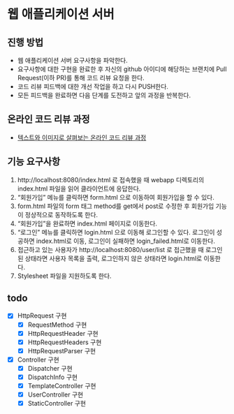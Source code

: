 # 웹 애플리케이션 서버
## 진행 방법
* 웹 애플리케이션 서버 요구사항을 파악한다.
* 요구사항에 대한 구현을 완료한 후 자신의 github 아이디에 해당하는 브랜치에 Pull Request(이하 PR)를 통해 코드 리뷰 요청을 한다.
* 코드 리뷰 피드백에 대한 개선 작업을 하고 다시 PUSH한다.
* 모든 피드백을 완료하면 다음 단계를 도전하고 앞의 과정을 반복한다.

## 온라인 코드 리뷰 과정
* [텍스트와 이미지로 살펴보는 온라인 코드 리뷰 과정](https://github.com/next-step/nextstep-docs/tree/master/codereview)


## 기능 요구사항
1. http://localhost:8080/index.html 로 접속했을 때 webapp 디렉토리의 index.html 파일을 읽어 클라이언트에 응답한다.
2. “회원가입” 메뉴를 클릭하면 form.html 으로 이동하여 회원가입을 할 수 있다.
3. form.html 파일의 form 태그 method를 get에서 post로 수정한 후 회원가입 기능이 정상적으로 동작하도록 한다.
4. “회원가입”을 완료하면 index.html 페이지로 이동한다.
5. “로그인” 메뉴를 클릭하면 login.html 으로 이동해 로그인할 수 있다. 로그인이 성공하면 index.html로 이동, 로그인이 실패하면 login_failed.html로 이동한다.
6. 접근하고 있는 사용자가 http://localhost:8080/user/list 로 접근했을 때 로그인된 상태라면 사용자 목록을 출력, 로그인하지 않은 상태라면 login.html로 이동한다.
7. Stylesheet 파일을 지원하도록 한다.

## todo
* [x] HttpRequest 구현
    * [x] RequestMethod 구현 
    * [x] HttpRequestHeader 구현 
    * [x] HttpRequestHeaders 구현
    * [x] HttpRequestParser 구현
  
* [x] Controller 구현
    * [x] Dispatcher 구현
    * [x] DispatchInfo 구현
    * [x] TemplateController 구현
    * [x] UserController 구현
    * [x] StaticController 구현